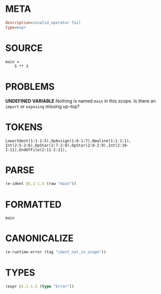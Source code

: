 # META
~~~ini
description=invalid_operator fail
type=expr
~~~
# SOURCE
~~~roc
main =
    5 ** 3
~~~
# PROBLEMS
**UNDEFINED VARIABLE**
Nothing is named `main` in this scope.
Is there an `import` or `exposing` missing up-top?

# TOKENS
~~~zig
LowerIdent(1:1-1:5),OpAssign(1:6-1:7),Newline(1:1-1:1),
Int(2:5-2:6),OpStar(2:7-2:8),OpStar(2:8-2:9),Int(2:10-2:11),EndOfFile(2:11-2:11),
~~~
# PARSE
~~~clojure
(e-ident @1.1-1.5 (raw "main"))
~~~
# FORMATTED
~~~roc
main
~~~
# CANONICALIZE
~~~clojure
(e-runtime-error (tag "ident_not_in_scope"))
~~~
# TYPES
~~~clojure
(expr @1.1-1.5 (type "Error"))
~~~
